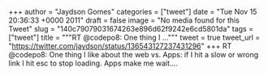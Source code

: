 
+++
author = "Jaydson Gomes"
categories = ["tweet"]
date = "Tue Nov 15 20:36:33 +0000 2011"
draft = false
image = "No media found for this Tweet"
slug = "140c79079031674263e896d62f9242e6cd5801da"
tags = ["tweet"]
title = """RT @codepo8: One thing I ..."""
tweet = true
tweet_url = "https://twitter.com/jaydson/status/136543127237431296"
+++
RT @codepo8: One thing I like about the web vs. Apps: if I hit a slow or wrong link I hit esc to stop loading.  Apps make me wait....
